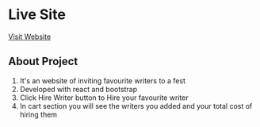 # Live Site 
[Visit Website](https://writing-contest.netlify.app/)

## About Project
1. It's an website of inviting favourite writers to a fest 
2. Developed with react and bootstrap 
3. Click Hire Writer button to Hire your favourite writer 
4. In cart section you will see the writers you added and your total cost of hiring them